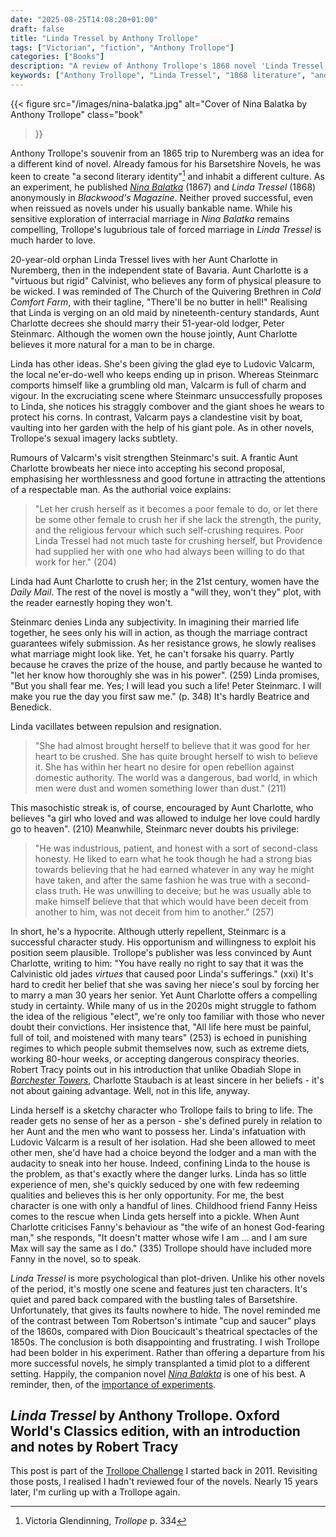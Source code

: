 ```yaml
---
date: "2025-08-25T14:08:20+01:00"
draft: false
title: "Linda Tressel by Anthony Trollope"
tags: ["Victorian", "fiction", "Anthony Trollope"]
categories: ["Books"]
description: "A review of Anthony Trollope's 1868 novel 'Linda Tressel,' his anonymous experiment set in Nuremberg featuring a young woman forced to marry her elderly lodger. Discover this psychological study of religious extremism and domestic tyranny."
keywords: ["Anthony Trollope", "Linda Tressel", "1868 literature", "anonymous publication", "forced marriage", "Nuremberg setting", "Calvinism", "experimental Trollope", "domestic tyranny", "Trollope Challenge"]
---
```


{{< figure
  src="/images/nina-balatka.jpg"
  alt="Cover of Nina Balatka by Anthony Trollope"
  class="book"
>}}

Anthony Trollope's souvenir from an 1865 trip to Nuremberg was an idea for a different kind of novel. Already famous for his Barsetshire Novels, he was keen to create "a second literary identity"[^1] and inhabit a different culture. As an experiment, he published [_Nina Balatka_](../nina-balatka/) (1867) and _Linda Tressel_ (1868) anonymously in _Blackwood's Magazine_. Neither proved successful, even when reissued as novels under his usually bankable name. While his sensitive exploration of interracial marriage in _Nina Balatka_ remains compelling, Trollope's lugubrious tale of forced marriage in _Linda Tressel_ is much harder to love.

20-year-old orphan Linda Tressel lives with her Aunt Charlotte in Nuremberg, then in the independent state of Bavaria. Aunt Charlotte is a "virtuous but rigid" Calvinist, who believes any form of physical pleasure to be wicked. I was reminded of The Church of the Quivering Brethren in _Cold Comfort Farm_, with their tagline, "There'll be no butter in hell!" Realising that Linda is verging on an old maid by nineteenth-century standards, Aunt Charlotte decrees she should marry their 51-year-old lodger, Peter Steinmarc. Although the women own the house jointly, Aunt Charlotte believes it more natural for a man to be in charge. 

Linda has other ideas. She's been giving the glad eye to Ludovic Valcarm, the local ne'er-do-well who keeps ending up in prison. Whereas Steinmarc comports himself like a grumbling old man, Valcarm is full of charm and vigour. In the excruciating scene where Steinmarc unsuccessfully proposes to Linda, she notices his straggly combover and the giant shoes he wears to protect his corns. In contrast, Valcarm pays a clandestine visit by boat, vaulting into her garden with the help of his giant pole. As in other novels, Trollope's sexual imagery lacks subtlety.

Rumours of Valcarm's visit strengthen Steinmarc's suit. A frantic Aunt Charlotte browbeats her niece into accepting his second proposal, emphasising her worthlessness and good fortune in attracting the attentions of a respectable man. As the authorial voice explains:

>"Let her crush herself as it becomes a poor female to do, or let there be some other female to crush her if she lack the strength, the purity, and the religious fervour which such self-crushing requires. Poor Linda Tressel had not much taste for crushing herself, but Providence had supplied her with one who had always been willing to do that work for her." (204) 

Linda had Aunt Charlotte to crush her; in the 21st century, women have the _Daily Mail_. The rest of the novel is mostly a "will they, won't they" plot, with the reader earnestly hoping they won't. 

Steinmarc denies Linda any subjectivity. In imagining their married life together, he sees only his will in action, as though the marriage contract guarantees wifely submission. As her resistance grows, he slowly realises what marriage might look like. Yet, he can't forsake his quarry. Partly because he craves the prize of the house, and partly because he wanted to "let her know how thoroughly she was in his power". (259) Linda promises, "But you shall fear me. Yes; I will lead you such a life! Peter Steinmarc. I will make you rue the day you first saw me." (p. 348) It's hardly Beatrice and Benedick.

Linda vacillates between repulsion and resignation.

>"She had almost brought herself to believe that it was good for her heart to be crushed. She has quite brought herself to wish to believe it. She has within her heart no desire for open rebellion against domestic authority. The world was a dangerous, bad world, in which men were dust and women something lower than dust." (211)

This masochistic streak is, of course, encouraged by Aunt Charlotte, who believes "a girl who loved and was allowed to indulge her love could hardly go to heaven". (210) Meanwhile, Steinmarc never doubts his privilege:

>"He was industrious, patient, and honest with a sort of second-class honesty. He liked to earn what he took though he had a strong bias towards believing that he had earned whatever in any way he might have taken, and after the same fashion he was true with a second-class truth. He was unwilling to deceive; but he was usually able to make himself believe that that which would have been deceit from another to him, was not deceit from him to another." (257) 

In short, he's a hypocrite. Although utterly repellent, Steinmarc is a successful character study. His opportunism and willingness to exploit his position seem plausible. Trollope's publisher was less convinced by Aunt Charlotte, writing to him: "You have really no right to say that it was the Calvinistic old jades _virtues_ that caused poor Linda's sufferings." (xxi) It's hard to credit her belief that she was saving her niece's soul by forcing her to marry a man 30 years her senior. Yet Aunt Charlotte offers a compelling study in certainty. While many of us in the 2020s might struggle to fathom the idea of the religious "elect", we're only too familiar with those who never doubt their convictions. Her insistence that, "All life here must be painful, full of toil, and moistened with many tears" (253) is echoed in punishing regimes to which people submit themselves now, such as extreme diets, working 80-hour weeks, or accepting dangerous conspiracy theories. Robert Tracy points out in his introduction that unlike Obadiah Slope in [_Barchester Towers_](../barchester-towers/), Charlotte Staubach is at least sincere in her beliefs - it's not about gaining advantage. Well, not in this life, anyway.

Linda herself is a sketchy character who Trollope fails to bring to life. The reader gets no sense of her as a person - she's defined purely in relation to her Aunt and the men who want to possess her. Linda's infatuation with Ludovic Valcarm is a result of her isolation. Had she been allowed to meet other men, she'd have had a choice beyond the lodger and a man with the audacity to sneak into her house. Indeed, confining Linda to the house is the problem, as that's exactly where the danger lurks. Linda has so little experience of men, she's quickly seduced by one with few redeeming qualities and believes this is her only opportunity. For me, the best character is one with only a handful of lines. Childhood friend Fanny Heiss comes to the rescue when Linda gets herself into a pickle. When Aunt Charlotte criticises Fanny's behaviour as "the wife of an honest God-fearing man," she responds, "It doesn't matter whose wife I am ... and I am sure Max will say the same as I do." (335) Trollope should have included more Fanny in the novel, so to speak.

_Linda Tressel_ is more psychological than plot-driven. Unlike his other novels of the period, it's mostly one scene and features just ten characters. It's quiet and pared back compared with the bustling tales of Barsetshire. Unfortunately, that gives its faults nowhere to hide. The novel reminded me of the contrast between Tom Robertson's intimate "cup and saucer" plays of the 1860s, compared with Dion Boucicault's theatrical spectacles of the 1850s. The conclusion is both disappointing and frustrating. I wish Trollope had been bolder in his experiment. Rather than offering a departure from his more successful novels, he simply transplanted a timid plot to a different setting. Happily, the companion novel [_Nina Balakta_](../nina-balatka/) is one of his best. A reminder, then, of the [importance of experiments](../saturday-morning-experiments/).

_Linda Tressel_ by Anthony Trollope. Oxford World's Classics edition, with an introduction and notes by Robert Tracy
---

This post is part of the [Trollope Challenge](../the-trollope-challenge/) I started back in 2011. Revisiting those posts, I realised I hadn't reviewed four of the novels. Nearly 15 years later, I'm curling up with a Trollope again.

[^1]: Victoria Glendinning, _Trollope_ p. 334